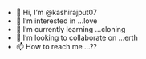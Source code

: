 - 👋 Hi, I’m @kashirajput07
- 👀 I’m interested in ...love
- 🌱 I’m currently learning ...cloning
- 💞️ I’m looking to collaborate on ...erth
- 📫 How to reach me ...??

<!---
kashirajput07/kashirajput07 is a ✨ special ✨ repository because its `README.md` (this file) appears on your GitHub profile.
You can click the Preview link to take a look at your changes.
--->
